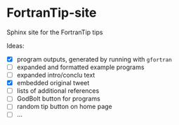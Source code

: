 # FortranTip-site

Sphinx site for the FortranTip tips

Ideas:
* [x] program outputs, generated by running with `gfortran`
* [ ] expanded and formatted example programs
* [ ] expanded intro/conclu text
* [x] embedded original tweet
* [ ] lists of additional references
* [ ] GodBolt button for programs
* [ ] random tip button on home page
* [ ] ...
